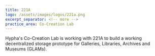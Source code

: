 ```yaml
---
title: 221A
logo: /assets/images/logos/221a.png
excerpt_separator: <!-- more -->
practice_area: Co-Creation Lab
---
```

Hypha's Co-Creation Lab is working with 221A to build a working decentralized storage prototype for Galleries, Libraries, Archives and Museums (GLAMs).
